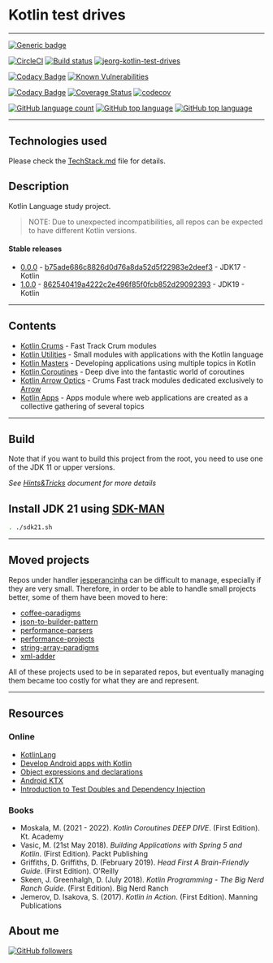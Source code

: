 # Kotlin test drives

---


[![Generic badge](https://img.shields.io/static/v1.svg?label=GitHub&message=Kotlin%20Test%20Drives&color=informational)](https://github.com/jesperancinha/kotlin-test-drives)

[![CircleCI](https://circleci.com/gh/jesperancinha/jeorg-kotlin-test-drives.svg?style=svg)](https://circleci.com/gh/jesperancinha/jeorg-kotlin-test-drives)
[![Build status](https://ci.appveyor.com/api/projects/status/ecxew4rog1y4x474?svg=true)](https://ci.appveyor.com/project/jesperancinha/jeorg-kotlin-test-drives)
[![jeorg-kotlin-test-drives](https://github.com/jesperancinha/jeorg-kotlin-test-drives/actions/workflows/jeorg-kotlin-test-drives.yml/badge.svg)](https://github.com/jesperancinha/jeorg-kotlin-test-drives/actions/workflows/jeorg-kotlin-test-drives.yml)

[![Codacy Badge](https://app.codacy.com/project/badge/Grade/03eb6acb5bf34d1d8c82c5cf65268e60)](https://www.codacy.com/gh/jesperancinha/jeorg-kotlin-test-drives/dashboard?utm_source=github.com&amp;utm_medium=referral&amp;utm_content=jesperancinha/jeorg-kotlin-test-drives&amp;utm_campaign=Badge_Grade)
[![Known Vulnerabilities](https://snyk.io/test/github/jesperancinha/jeorg-kotlin-test-drives/badge.svg)](https://snyk.io/test/github/jesperancinha/jeorg-kotlin-test-drives)

[![Codacy Badge](https://app.codacy.com/project/badge/Coverage/03eb6acb5bf34d1d8c82c5cf65268e60)](https://www.codacy.com/gh/jesperancinha/jeorg-kotlin-test-drives/dashboard?utm_source=github.com&utm_medium=referral&utm_content=jesperancinha/jeorg-kotlin-test-drives&utm_campaign=Badge_Coverage)
[![Coverage Status](https://coveralls.io/repos/github/jesperancinha/jeorg-kotlin-test-drives/badge.svg?branch=main)](https://coveralls.io/github/jesperancinha/jeorg-kotlin-test-drives?branch=main)
[![codecov](https://codecov.io/gh/jesperancinha/jeorg-kotlin-test-drives/branch/main/graph/badge.svg?token=BQlLANwSUb)](https://codecov.io/gh/jesperancinha/jeorg-kotlin-test-drives)

[![GitHub language count](https://img.shields.io/github/languages/count/jesperancinha/kotlin-test-drives.svg)](https://github.com/jesperancinha/kotlin-test-drives)
[![GitHub top language](https://img.shields.io/github/languages/top/jesperancinha/kotlin-test-drives.svg)](https://github.com/jesperancinha/kotlin-test-drives)
[![GitHub top language](https://img.shields.io/github/languages/code-size/jesperancinha/kotlin-test-drives.svg)](https://github.com/jesperancinha/kotlin-test-drives)

---

## Technologies used

Please check the [TechStack.md](TechStack.md) file for details.

## Description

Kotlin Language study project.

>NOTE: Due to unexpected incompatibilities, all repos can be expected to have different Kotlin versions.

#### Stable releases

-   [0.0.0](https://github.com/jesperancinha/jeorg-kotlin-test-drives/tree/0.0.0) - [b75ade686c8826d0d76a8da52d5f22983e2deef3](https://github.com/jesperancinha/jeorg-kotlin-test-drives/tree/0.0.0) - JDK17 - Kotlin
-   [1.0.0](https://github.com/jesperancinha/jeorg-kotlin-test-drives/tree/1.0.0) - [862540419a4222c2e496f85f0fcb852d29092393](https://github.com/jesperancinha/jeorg-kotlin-test-drives/tree/1.0.0) - JDK19 - Kotlin

---

## Contents

-   [Kotlin Crums](jeorg-kotlin-crums) - Fast Track Crum modules
-   [Kotlin Utilities](jeorg-kotlin-utilities) - Small modules with applications with the Kotlin language
-   [Kotlin Masters](jeorg-kotlin-masters) - Developing applications using multiple topics in Kotlin
-   [Kotlin Coroutines](jeorg-kotlin-coroutines) - Deep dive into the fantastic world of coroutines
-   [Kotlin Arrow Optics](jeorg-kotlin-arrow-optics) - Crums Fast track modules dedicated exclusively to [Arrow](https://arrow-kt.io/)
-   [Kotlin Apps](jeorg-kotlin-apps) - Apps module where web applications are created as a collective gathering of several topics

---

## Build

Note that if you want to build this project from the root, you need to use one of the JDK 11 or upper versions.

<i>See [Hints&Tricks](https://github.com/jesperancinha/project-signer/blob/master/project-signer-templates/Hints%26Tricks.md) document for more details</i>

## Install JDK 21 using [SDK-MAN](https://sdkman.io/)

```bash
. ./sdk21.sh
```

---

## Moved projects

Repos under handler [jesperancinha](https://github.com/jesperancinha) can be difficult to manage, especially if they are very small. Therefore, in order to be able to handle small projects better, some of them have been moved to here:

* [coffee-paradigms](jeorg-kotlin-apps/coffee-paradigms)
* [json-to-builder-pattern](jeorg-kotlin-apps/json-to-builder-pattern)
* [performance-parsers](jeorg-kotlin-apps/performance-parsers)
* [performance-projects](jeorg-kotlin-apps/performance-projects)
* [string-array-paradigms](jeorg-kotlin-apps/string-array-paradigms)
* [xml-adder](jeorg-kotlin-apps/xml-adder)

All of these projects used to be in separated repos, but eventually managing them became too costly for what they are and represent.

---

## Resources

### Online

-   [KotlinLang](https://kotlinlang.org/)
-   [Develop Android apps with Kotlin](https://developer.android.com/kotlin)
-   [Object expressions and declarations](https://kotlinlang.org/docs/object-declarations.html)
-   [Android KTX](https://developer.android.com/kotlin/ktx)
-   [Introduction to Test Doubles and Dependency Injection](https://developer.android.com/codelabs/advanced-android-kotlin-training-testing-test-doubles#0)

### Books

-   Moskala, M. (2021 - 2022). <i>Kotlin Coroutines DEEP DIVE</i>. (First Edition). Kt. Academy
-   Vasic, M. (21st May 2018). <i>Building Applications with Spring 5 and Kotlin</i>. (First Edition). Packt Publishing
-   Griffiths, D. Griffiths, D. (February 2019). <i>Head First A Brain-Friendly Guide</i>. (First Edition). O'Reilly
-   Skeen, J. Greenhalgh, D. (July 2018). <i>Kotlin Programming - The Big Nerd Ranch Guide</i>. (First Edition). Big Nerd Ranch
-   Jemerov, D. Isakova, S. (2017). <i>Kotlin in Action</i>. (First Edition). Manning Publications

## About me

[![GitHub followers](https://img.shields.io/github/followers/jesperancinha.svg?label=Jesperancinha&style=for-the-badge&logo=github&color=grey "GitHub")](https://github.com/jesperancinha)
